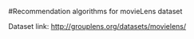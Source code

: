 #Recommendation algorithms for movieLens dataset

Dataset link: http://grouplens.org/datasets/movielens/
